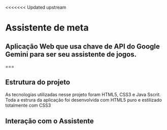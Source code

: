 <<<<<<< Updated upstream
# Assistente de meta

## Aplicação Web que usa chave de API do Google Gemini para ser seu assistente de jogos.
===
## Estrutura do projeto
As tecnologias utilizadas nesse projeto foram HTML5, CSS3 e  Java Sscrit. Toda a estrura da aplicação foi desenvolvida com HTML5 puro e estilizado totalmente com CSS3 
## Interação com o Assistente
